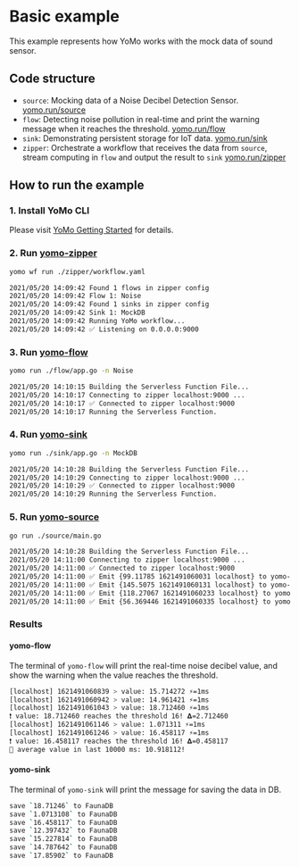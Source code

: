 # Basic example

This example represents how YoMo works with the mock data of sound sensor.

## Code structure

+ `source`: Mocking data of a Noise Decibel Detection Sensor. [yomo.run/source](https://yomo.run/source)
+ `flow`: Detecting noise pollution in real-time and print the warning message when it reaches the threshold. [yomo.run/flow](https://yomo.run/flow)
+ `sink`: Demonstrating persistent storage for IoT data. [yomo.run/sink](https://yomo.run/sink)
+ `zipper`: Orchestrate a workflow that receives the data from `source`, stream computing in `flow` and output the result to `sink` [yomo.run/zipper](https://yomo.run/zipper)

## How to run the example

### 1. Install YoMo CLI

Please visit [YoMo Getting Started](https://github.com/yomorun/yomo#1-install-cli) for details.

### 2. Run [yomo-zipper](https://yomo.run/zipper)

```bash
yomo wf run ./zipper/workflow.yaml

2021/05/20 14:09:42 Found 1 flows in zipper config
2021/05/20 14:09:42 Flow 1: Noise
2021/05/20 14:09:42 Found 1 sinks in zipper config
2021/05/20 14:09:42 Sink 1: MockDB
2021/05/20 14:09:42 Running YoMo workflow...
2021/05/20 14:09:42 ✅ Listening on 0.0.0.0:9000
```

### 3. Run [yomo-flow](https://yomo.run/flow)

```bash
yomo run ./flow/app.go -n Noise

2021/05/20 14:10:15 Building the Serverless Function File...
2021/05/20 14:10:17 Connecting to zipper localhost:9000 ...
2021/05/20 14:10:17 ✅ Connected to zipper localhost:9000
2021/05/20 14:10:17 Running the Serverless Function.
```

### 4. Run [yomo-sink](https://yomo.run/sink)

```bash
yomo run ./sink/app.go -n MockDB

2021/05/20 14:10:28 Building the Serverless Function File...
2021/05/20 14:10:29 Connecting to zipper localhost:9000 ...
2021/05/20 14:10:29 ✅ Connected to zipper localhost:9000
2021/05/20 14:10:29 Running the Serverless Function.
```

### 5. Run [yomo-source](https://yomo.run/source)

```bash
go run ./source/main.go

2021/05/20 14:10:28 Building the Serverless Function File...
2021/05/20 14:11:00 Connecting to zipper localhost:9000 ...
2021/05/20 14:11:00 ✅ Connected to zipper localhost:9000
2021/05/20 14:11:00 ✅ Emit {99.11785 1621491060031 localhost} to yomo-zipper
2021/05/20 14:11:00 ✅ Emit {145.5075 1621491060131 localhost} to yomo-zipper
2021/05/20 14:11:00 ✅ Emit {118.27067 1621491060233 localhost} to yomo-zipper
2021/05/20 14:11:00 ✅ Emit {56.369446 1621491060335 localhost} to yomo-zipper
```

### Results

#### yomo-flow

The terminal of `yomo-flow` will print the real-time noise decibel value, and show the warning when the value reaches the threshold.

```bash
[localhost] 1621491060839 > value: 15.714272 ⚡️=1ms
[localhost] 1621491060942 > value: 14.961421 ⚡️=1ms
[localhost] 1621491061043 > value: 18.712460 ⚡️=1ms
❗ value: 18.712460 reaches the threshold 16! 𝚫=2.712460
[localhost] 1621491061146 > value: 1.071311 ⚡️=1ms
[localhost] 1621491061246 > value: 16.458117 ⚡️=1ms
❗ value: 16.458117 reaches the threshold 16! 𝚫=0.458117
🧩 average value in last 10000 ms: 10.918112!
```

#### yomo-sink

The terminal of `yomo-sink` will print the message for saving the data in DB.

```bash
save `18.71246` to FaunaDB
save `1.0713108` to FaunaDB
save `16.458117` to FaunaDB
save `12.397432` to FaunaDB
save `15.227814` to FaunaDB
save `14.787642` to FaunaDB
save `17.85902` to FaunaDB
```
